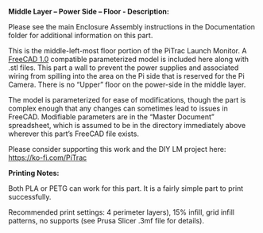 **Middle Layer – Power Side – Floor - Description:**

Please see the main Enclosure Assembly instructions in the Documentation folder for additional information on this part.

This is the middle-left-most floor portion of the PiTrac Launch Monitor. A [FreeCAD 1.0](https://www.freecad.org/downloads.php) compatible parameterized model is included here along with .stl files. This part a wall to prevent the power supplies and associated wiring from spilling into the area on the Pi side that is reserved for the Pi Camera. There is no “Upper” floor on the power-side in the middle layer.

The model is parameterized for ease of modifications, though the part is complex enough that any changes can sometimes lead to issues in FreeCAD. Modifiable parameters are in the “Master Document” spreadsheet, which is assumed to be in the directory immediately above wherever this part’s FreeCAD file exists.

Please consider supporting this work and the DIY LM project here: <https://ko-fi.com/PiTrac>

**Printing Notes:**

Both PLA or PETG can work for this part. It is a fairly simple part to print successfully.

Recommended print settings: 4 perimeter layers), 15% infill, grid infill patterns, no supports (see Prusa Slicer .3mf file for details).